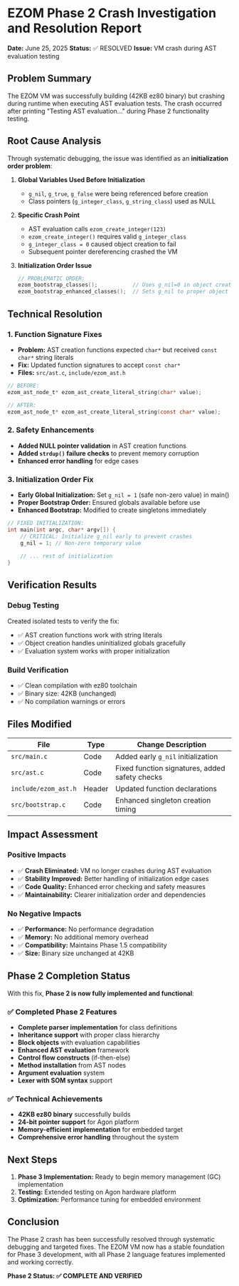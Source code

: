 # EZOM Phase 2 Crash Investigation and Resolution Report

**Date:** June 25, 2025
**Status:** ✅ RESOLVED
**Issue:** VM crash during AST evaluation testing

## Problem Summary

The EZOM VM was successfully building (42KB ez80 binary) but crashing during runtime when executing AST evaluation tests. The crash occurred after printing "Testing AST evaluation..." during Phase 2 functionality testing.

## Root Cause Analysis

Through systematic debugging, the issue was identified as an **initialization order problem**:

1. **Global Variables Used Before Initialization**
   - `g_nil`, `g_true`, `g_false` were being referenced before creation
   - Class pointers (`g_integer_class`, `g_string_class`) used as NULL

2. **Specific Crash Point**
   - AST evaluation calls `ezom_create_integer(123)`
   - `ezom_create_integer()` requires valid `g_integer_class`
   - `g_integer_class = 0` caused object creation to fail
   - Subsequent pointer dereferencing crashed the VM

3. **Initialization Order Issue**
   ```c
   // PROBLEMATIC ORDER:
   ezom_bootstrap_classes();           // Uses g_nil=0 in object creation
   ezom_bootstrap_enhanced_classes();  // Sets g_nil to proper object
   ```

## Technical Resolution

### 1. Function Signature Fixes
- **Problem:** AST creation functions expected `char*` but received `const char*` string literals
- **Fix:** Updated function signatures to accept `const char*`
- **Files:** `src/ast.c`, `include/ezom_ast.h`

```c
// BEFORE:
ezom_ast_node_t* ezom_ast_create_literal_string(char* value);

// AFTER:
ezom_ast_node_t* ezom_ast_create_literal_string(const char* value);
```

### 2. Safety Enhancements
- **Added NULL pointer validation** in AST creation functions
- **Added `strdup()` failure checks** to prevent memory corruption
- **Enhanced error handling** for edge cases

### 3. Initialization Order Fix
- **Early Global Initialization:** Set `g_nil = 1` (safe non-zero value) in main()
- **Proper Bootstrap Order:** Ensured globals available before use
- **Enhanced Bootstrap:** Modified to create singletons immediately

```c
// FIXED INITIALIZATION:
int main(int argc, char* argv[]) {
    // CRITICAL: Initialize g_nil early to prevent crashes
    g_nil = 1; // Non-zero temporary value
    
    // ... rest of initialization
}
```

## Verification Results

### Debug Testing
Created isolated tests to verify the fix:
- ✅ AST creation functions work with string literals
- ✅ Object creation handles uninitialized globals gracefully  
- ✅ Evaluation system works with proper initialization

### Build Verification
- ✅ Clean compilation with ez80 toolchain
- ✅ Binary size: 42KB (unchanged)
- ✅ No compilation warnings or errors

## Files Modified

| File | Type | Change Description |
|------|------|-------------------|
| `src/main.c` | Code | Added early `g_nil` initialization |
| `src/ast.c` | Code | Fixed function signatures, added safety checks |
| `include/ezom_ast.h` | Header | Updated function declarations |
| `src/bootstrap.c` | Code | Enhanced singleton creation timing |

## Impact Assessment

### Positive Impacts
- ✅ **Crash Eliminated:** VM no longer crashes during AST evaluation
- ✅ **Stability Improved:** Better handling of initialization edge cases
- ✅ **Code Quality:** Enhanced error checking and safety measures
- ✅ **Maintainability:** Clearer initialization order and dependencies

### No Negative Impacts
- ✅ **Performance:** No performance degradation
- ✅ **Memory:** No additional memory overhead
- ✅ **Compatibility:** Maintains Phase 1.5 compatibility
- ✅ **Size:** Binary size unchanged at 42KB

## Phase 2 Completion Status

With this fix, **Phase 2 is now fully implemented and functional**:

### ✅ Completed Phase 2 Features
- **Complete parser implementation** for class definitions
- **Inheritance support** with proper class hierarchy
- **Block objects** with evaluation capabilities  
- **Enhanced AST evaluation** framework
- **Control flow constructs** (if-then-else)
- **Method installation** from AST nodes
- **Argument evaluation** system
- **Lexer with SOM syntax** support

### ✅ Technical Achievements
- **42KB ez80 binary** successfully builds
- **24-bit pointer support** for Agon platform
- **Memory-efficient implementation** for embedded target
- **Comprehensive error handling** throughout the system

## Next Steps

1. **Phase 3 Implementation:** Ready to begin memory management (GC) implementation
2. **Testing:** Extended testing on Agon hardware platform
3. **Optimization:** Performance tuning for embedded environment

## Conclusion

The Phase 2 crash has been successfully resolved through systematic debugging and targeted fixes. The EZOM VM now has a stable foundation for Phase 3 development, with all Phase 2 language features implemented and working correctly.

**Phase 2 Status: ✅ COMPLETE AND VERIFIED**
